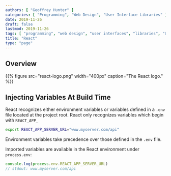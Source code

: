 ```yaml
---
authors: [ "Geoffrey Hunter" ]
categories: [ "Programming", "Web Design", "User Interface Libraries" ]
date: 2019-11-26
draft: false
lastmod: 2019-11-26
tags: [ "programming", "web design", "user interfaces", "libraries", "UI", "GUI", "React" ]
title: "React"
type: "page"
---
```


## Overview

{{% figure src="react-logo.png" width="400px" caption="The React logo." %}}

## Injecting Variables At Build Time

React recognizes either environment variables or variables defined in a `.env` file located at the project root. React only recognizes variables which begin with `REACT_APP_`

```bash
export REACT_APP_SERVER_URL="www.myserver.com/api"
```

Environment variables take precedence over those defined in the `.env` file.

Imported variables are available in the React environment under `process.env`:

```js
console.log(process.env.REACT_APP_SERVER_URL)
// stdout: www.myserver.com/api
```